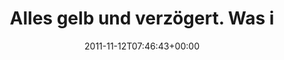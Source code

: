 ---
retweeted: false
source: <a href="http://twitter.com/download/android" rel="nofollow">Twitter for Android</a>
entities:
  hashtags: []
  symbols: []
  user_mentions:
  - name: Deutsche Bahn Personenverkehr
    screen_name: DB_Bahn
    indices:
    - '71'
    - '79'
    id_str: '39999078'
    id: '39999078'
  urls: []
display_text_range:
- '0'
- '80'
favorite_count: '0'
id_str: '135262230605348864'
truncated: false
retweet_count: '0'
id: '135262230605348864'
created_at: Sat Nov 12 07:46:43 +0000 2011
favorited: false
full_text: Alles gelb und verzögert. Was ist denn heute in Köln Hauptbahnhof los,
  [@DB_Bahn](https://twitter.com/DB_Bahn)?
lang: de
tags:
- pesos:twitter
date: '2011-11-12T07:46:43+00:00'
src: https://twitter.com/bascht/status/135262230605348864
original_url: https://twitter.com/bascht/status/135262230605348864
type: twitter_tweet
text: Alles gelb und verzögert. Was ist denn heute in Köln Hauptbahnhof los, [@DB_Bahn](https://twitter.com/DB_Bahn)?
title: Alles gelb und verzögert. Was i

---